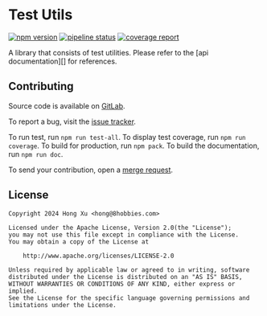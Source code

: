 # Test Utils

[![npm version](https://badge.fury.io/js/@8hobbies%2Ftest-utils.svg)](https://badge.fury.io/js/@8hobbies%2Ftest-utils)
[![pipeline status](https://gitlab.com/8hobbies/test-utils/badges/master/pipeline.svg)](https://gitlab.com/8hobbies/test-utils/-/commits/master)
[![coverage report](https://gitlab.com/8hobbies/test-utils/badges/master/coverage.svg)](https://gitlab.com/8hobbies/test-utils/-/commits/master)

A library that consists of test utilities. Please refer to the [api
documentation][] for references.

## Contributing

Source code is available on [GitLab][source code].

To report a bug, visit the [issue tracker][].

To run test, run `npm run test-all`. To display test coverage, run `npm run
coverage`. To build for production, run `npm pack`. To build the documentation,
run `npm run doc`.

To send your contribution, open a [merge request][].

## License

```text
Copyright 2024 Hong Xu <hong@8hobbies.com>

Licensed under the Apache License, Version 2.0(the "License");
you may not use this file except in compliance with the License.
You may obtain a copy of the License at

    http://www.apache.org/licenses/LICENSE-2.0

Unless required by applicable law or agreed to in writing, software
distributed under the License is distributed on an "AS IS" BASIS,
WITHOUT WARRANTIES OR CONDITIONS OF ANY KIND, either express or implied.
See the License for the specific language governing permissions and
limitations under the License.
```

[issue tracker]: https://gitlab.com/8hobbies/test-utils/issues
[merge request]: https://gitlab.com/8hobbies/test-utils/-/merge_requests
[online documentation]: https://test-utils.8hobbies.com/modules.html
[source code]: https://gitlab.com/8hobbies/test-utils
